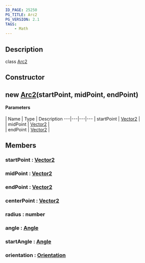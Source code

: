 ```yaml
---
ID_PAGE: 25250
PG_TITLE: Arc2
PG_VERSION: 2.1
TAGS:
    - Math
---
```

## Description

class [Arc2](/classes/2.4/Arc2)



## Constructor

## new [Arc2](/classes/2.4/Arc2)(startPoint, midPoint, endPoint)



#### Parameters
 | Name | Type | Description
---|---|---|---
 | startPoint | [Vector2](/classes/2.4/Vector2) |    
 | midPoint | [Vector2](/classes/2.4/Vector2) |    
 | endPoint | [Vector2](/classes/2.4/Vector2) |    
## Members

### startPoint : [Vector2](/classes/2.4/Vector2)



### midPoint : [Vector2](/classes/2.4/Vector2)



### endPoint : [Vector2](/classes/2.4/Vector2)



### centerPoint : [Vector2](/classes/2.4/Vector2)



### radius : number



### angle : [Angle](/classes/2.4/Angle)



### startAngle : [Angle](/classes/2.4/Angle)



### orientation : [Orientation](/classes/2.4/Orientation)



